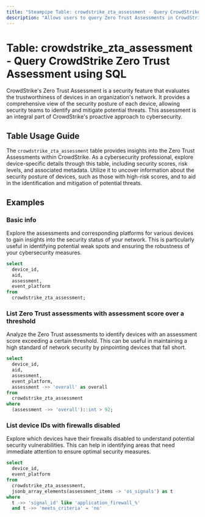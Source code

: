 ```yaml
---
title: "Steampipe Table: crowdstrike_zta_assessment - Query CrowdStrike Zero Trust Assessment using SQL"
description: "Allows users to query Zero Trust Assessments in CrowdStrike, providing detailed information about the security posture of their organization's devices."
---
```


# Table: crowdstrike_zta_assessment - Query CrowdStrike Zero Trust Assessment using SQL

CrowdStrike's Zero Trust Assessment is a security feature that evaluates the trustworthiness of devices in an organization's network. It provides a comprehensive view of the security posture of each device, allowing security teams to identify and mitigate potential threats. This assessment is an integral part of CrowdStrike's proactive approach to cybersecurity.

## Table Usage Guide

The `crowdstrike_zta_assessment` table provides insights into the Zero Trust Assessments within CrowdStrike. As a cybersecurity professional, explore device-specific details through this table, including security scores, risk levels, and associated metadata. Utilize it to uncover information about the security posture of devices, such as those with high-risk scores, and to aid in the identification and mitigation of potential threats.

## Examples

### Basic info
Explore the assessments and corresponding platforms for various devices to gain insights into the security status of your network. This is particularly useful in identifying potential weak spots and ensuring the robustness of your cybersecurity measures.

```sql
select
  device_id,
  aid,
  assessment,
  event_platform
from
  crowdstrike_zta_assessment;
```

### List Zero Trust assessments with assessment score over a threshold
Analyze the Zero Trust assessments to identify devices with an assessment score exceeding a certain threshold. This can be useful in maintaining a high standard of network security by pinpointing devices that fall short.

```sql
select
  device_id,
  aid,
  assessment,
  event_platform,
  assessment ->> 'overall' as overall
from
  crowdstrike_zta_assessment
where
  (assessment ->> 'overall')::int > 92;
```

### List device IDs with firewalls disabled
Explore which devices have their firewalls disabled to understand potential security vulnerabilities. This can help in identifying areas that need immediate attention to ensure optimal security measures.

```sql
select
  device_id,
  event_platform
from
  crowdstrike_zta_assessment,
  jsonb_array_elements(assessment_items -> 'os_signals') as t
where
  t ->> 'signal_id' like 'application_firewall_%'
  and t ->> 'meets_criteria' = 'no'
```